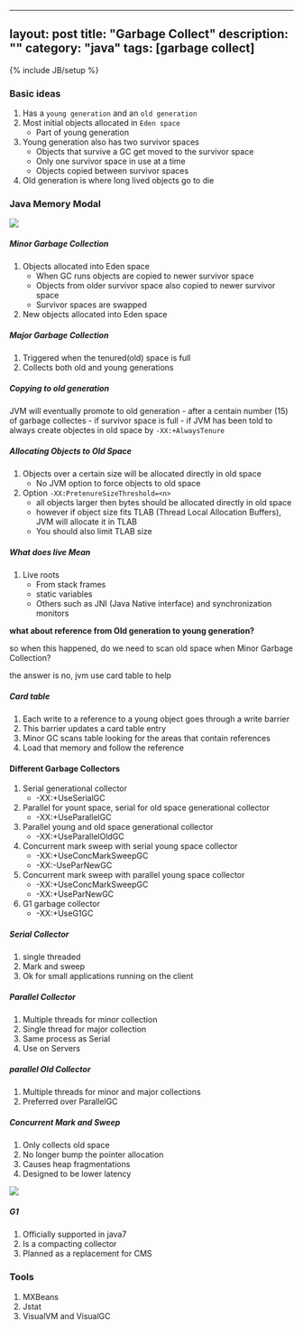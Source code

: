 
---
layout: post
title: "Garbage Collect"
description: ""
category: "java"
tags: [garbage collect]
---
{% include JB/setup %}


### Basic ideas

1. Has a `young generation` and an `old generation`
2. Most initial objects allocated in `Eden space`
	- Part of young generation
3. Young generation also has two survivor spaces
	- Objects that survive a GC get moved to the survivor space
	- Only one survivor space in use at a time
	- Objects copied between survivor spaces 
4. Old generation is where long lived objects go to die

### Java Memory Modal

![](http://i.imgur.com/QVYbFbo.png)

##### Minor Garbage Collection
1. Objects allocated into Eden space
	- When GC runs objects are copied to newer survivor space
	- Objects from older survivor space also copied to newer survivor space
	- Survivor spaces are swapped
2. New objects allocated into Eden space

##### Major Garbage Collection
1. Triggered when the tenured(old) space is full
2. Collects both old and young generations

##### Copying to old generation
JVM will eventually promote to old generation
	- after a centain number (15) of garbage collectes
	- if survivor space is full
	- if JVM has been told to always create objectes in old space by `-XX:+AlwaysTenure`

##### Allocating Objects to Old Space
1. Objects over a certain size will be allocated directly in old space
	- No JVM option to force objects to old space
2. Option `-XX:PretenureSizeThreshold=<n>`
	- all objects larger then <n> bytes should be allocated directly in old space
	- however if object size fits TLAB (Thread Local Allocation Buffers), JVM will allocate it in TLAB
	- You should also limit TLAB size

##### What does live Mean

1. Live roots
	- From stack frames
	- static variables
	- Others such as JNI (Java Native interface) and synchronization monitors

**what about reference from Old generation to young generation?**

so when this happened, do we need to scan old space when Minor Garbage Collection?

the answer is no, jvm use card table to help

##### Card table
1. Each write to a reference to a young object goes through a write barrier
2. This barrier updates a card table entry
3. Minor GC scans table looking for the areas that contain references
4. Load that memory and follow the reference

#### Different Garbage Collectors
1. Serial generational collector
	- -XX:+UseSerialGC
2. Parallel for yount space, serial for old space generational collector
	- -XX:+UseParallelGC
3. Parallel young and old space generational collector
	- -XX:+UseParallelOldGC
4. Concurrent mark sweep with serial young space collector
	- -XX:+UseConcMarkSweepGC
	- -XX:-UseParNewGC
5. Concurrent mark sweep with parallel young space collector
	- -XX:+UseConcMarkSweepGC
	- -XX:+UseParNewGC
6. G1 garbage collector
	- -XX:+UseG1GC

##### Serial Collector
1. single threaded
2. Mark and sweep
3. Ok for small applications running on the client

##### Parallel Collector
1. Multiple threads for minor collection
2. Single thread for major collection
3. Same process as Serial
4. Use on Servers

##### parallel Old Collector
1. Multiple threads for minor and major collections
2. Preferred over ParallelGC

##### Concurrent Mark and Sweep
1. Only collects old space
2. No longer bump the pointer allocation
3. Causes heap fragmentations
4. Designed to be lower latency

![](http://i.imgur.com/uqzzzO2.png)

##### G1
1. Officially supported in java7
2. Is a compacting collector
3. Planned as a replacement for CMS


### Tools

1. MXBeans
2. Jstat
3. VisualVM and VisualGC